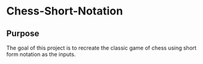 # Chess-Short-Notation

## Purpose
The goal of this project is to recreate the classic game of chess using short form notation as the inputs. 
